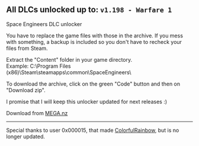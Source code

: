 ## All DLCs unlocked up to: `v1.198 - Warfare 1`

Space Engineers DLC unlocker

You have to replace the game files with those in the archive.
If you mess with something, a backup is included so you don't have to recheck your files from Steam.

Extract the "Content" folder in your game directory.  
Example: C:\Program Files (x86)\Steam\steamapps\common\SpaceEngineers\

To download the archive, click on the green "Code" button and then on "Download zip".

I promise that I will keep this unlocker updated for next releases :)

Download from [MEGA.nz](https://mega.nz/file/OVATzSRQ#CK0PE4lREO5panNIModG2zLOZ0TXQl-jNMd5vc-0fBg)

---

Special thanks to user 0x000015, that made [ColorfulRainbow](https://github.com/0x000015/ColorfulRainbow), but is no longer updated.
